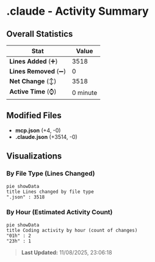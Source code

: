 # .claude - Activity Summary 

## Overall Statistics

| Stat                   | Value                                                             |
| ---------------------- | ----------------------------------------------------------------- |
| **Lines Added** (➕)   | 3518                                          |
| **Lines Removed** (➖) | 0                                        |
| **Net Change** (↕)    | 3518                |
| **Active Time** (⌚)   | 0 minute |


## Modified Files
- **mcp.json** (+4, -0)
- **.claude.json** (+3514, -0)

## Visualizations

### By File Type (Lines Changed)

```mermaid
pie showData
title Lines changed by file type
".json" : 3518
```

### By Hour (Estimated Activity Count)

```mermaid
pie showData
title Coding activity by hour (count of changes)
"01h" : 2
"23h" : 1
```


> **Last Updated:** 11/08/2025, 23:06:18